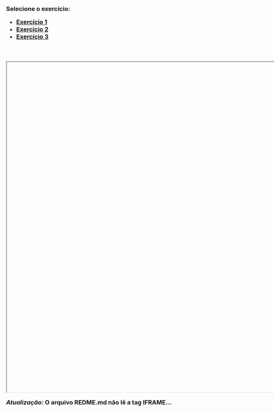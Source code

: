 <h3>Selecione o exercício:<br>
<ul>
    <li><a href="iframe1.html" target="frame">Exercício 1</a></li>
    <li><a href="iframe2.html" target="frame">Exercício 2</a></li>
    <li><a href="iframe3.html" target="frame">Exercício 3</a></li>
</ul>
<br><br>
<iframe width="1000px" height="900" src="about:blank" name="frame"></iframe>

<p><i>Atualização:</i> O arquivo REDME.md não lê a tag IFRAME...